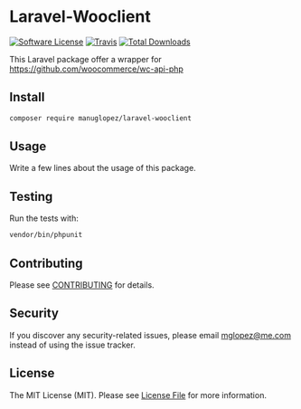 # Laravel-Wooclient

[![Software License](https://img.shields.io/badge/license-MIT-brightgreen.svg?style=flat-square)](LICENSE.md)
[![Travis](https://img.shields.io/travis/manuglopez/laravel-wooclient.svg?style=flat-square)]()
[![Total Downloads](https://img.shields.io/packagist/dt/manuglopez/laravel-wooclient.svg?style=flat-square)](https://packagist.org/packages/manuglopez/laravel-wooclient)

This Laravel package offer a wrapper for https://github.com/woocommerce/wc-api-php



## Install

```bash
composer require manuglopez/laravel-wooclient
```


## Usage

Write a few lines about the usage of this package.


## Testing

Run the tests with:

```bash
vendor/bin/phpunit
```


## Contributing

Please see [CONTRIBUTING](CONTRIBUTING.md) for details.


## Security

If you discover any security-related issues, please email mglopez@me.com instead of using the issue tracker.


## License

The MIT License (MIT). Please see [License File](/LICENSE.md) for more information.